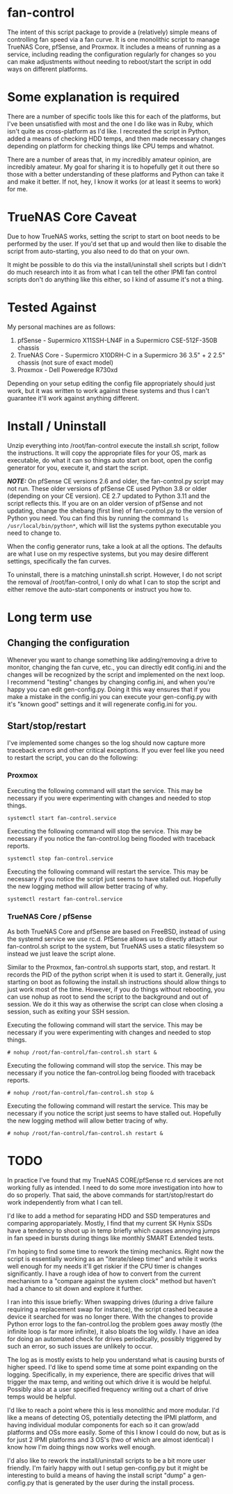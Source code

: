 # fan-control

The intent of this script package to provide a (relatively) simple means of controlling fan speed via a fan curve. It is one monolithic script to manage TrueNAS Core, pfSense, and Proxmox.
It includes a means of running as a service, including reading the configuration regularly for changes so you can make adjustments without needing to reboot/start the script in odd ways on different platforms.

# Some explanation is required

There are a number of specific tools like this for each of the platforms, but I've been unsatisfied with most and the one I do like was in Ruby, which isn't quite as cross-platform as I'd like. I recreated the script in Python, added a means of checking HDD temps, and then made necessary changes depending on platform for checking things like CPU temps and whatnot.

There are a number of areas that, in my incredibly amateur opinion, are incredibly amateur. My goal for sharing it is to hopefully get it out there so those with a better understanding of these platforms and Python can take it and make it better. If not, hey, I know it works (or at least it seems to work) for me.

# TrueNAS Core Caveat

Due to how TrueNAS works, setting the script to start on boot needs to be performed by the user. If you'd set that up and would then like to disable the script from auto-starting, you also need to do that on your own.

It might be possible to do this via the install/uninstall shell scripts but I didn't do much research into it as from what I can tell the other IPMI fan control scripts don't do anything like this either, so I kind of assume it's not a thing.

# Tested Against

My personal machines are as follows:
1. pfSense - Supermicro X11SSH-LN4F in a Supermicro CSE-512F-350B chassis
1. TrueNAS Core - Supermicro X10DRH-C in a Supermicro 36 3.5" + 2 2.5" chassis (not sure of exact model)
1. Proxmox - Dell Poweredge R730xd

Depending on your setup editing the config file appropriately should just work, but it was written to work against these systems and thus I can't guarantee it'll work against anything different.

# Install / Uninstall

Unzip everything into /root/fan-control
execute the install.sh script, follow the instructions. It will copy the appropriate files for your OS, mark as executable, do what it can so things auto start on boot, open the config generator for you, execute it, and start the script.

***NOTE:*** On pfSense CE versions 2.6 and older, the fan-control.py script may not run. These older versions of pfSense CE used Python 3.8 or older (depending on your CE version). CE 2.7 updated to Python 3.11 and the script reflects this. If you are on an older version of pfSense and not updating, change the shebang (first line) of fan-control.py to the version of Python you need. You can find this by running the command `ls /usr/local/bin/python*`, which will list the systems python executable you need to change to.

When the config generator runs, take a look at all the options. The defaults are what I use on my respective systems, but you may desire different settings, specifically the fan curves.

To uninstall, there is a matching uninstall.sh script. However, I do not script the removal of /root/fan-control, I only do what I can to stop the script and either remove the auto-start components or instruct you how to.

# Long term use

## Changing the configuration

Whenever you want to change something like adding/removing a drive to monitor, changing the fan curve, etc., you can directly edit config.ini and the changes will be recognized by the script and implemented on the next loop. I recommend "testing" changes by changing config.ini, and when you're happy you can edit gen-config.py. Doing it this way ensures that if you make a mistake in the config.ini you can execute your gen-config.py with it's "known good" settings and it will regenerate config.ini for you.

## Start/stop/restart

I've implemented some changes so the log should now capture more traceback errors and other critical exceptions. If you ever feel like you need to restart the script, you can do the following:

### Proxmox

Executing the following command will start the service. This may be necessary if you were experimenting with changes and needed to stop things.

    systemctl start fan-control.service

Executing the following command will stop the service. This may be necessary if you notice the fan-control.log being flooded with traceback reports.

    systemctl stop fan-control.service

Executing the following command will restart the service. This may be necessary if you notice the script just seems to have stalled out. Hopefully the new logging method will allow better tracing of why.

    systemctl restart fan-control.service


### TrueNAS Core / pfSense

As both TrueNAS Core and pfSense are based on FreeBSD, instead of using the systemd service we use rc.d. PfSense allows us to directly attach our fan-control.sh script to the system, but TrueNAS uses a static filesystem so instead we just leave the script alone.

Similar to the Proxmox, fan-control.sh supports start, stop, and restart. It records the PID of the python script when it is used to start it. Generally, just starting on boot as following the install.sh instructions should allow things to just work most of the time. However, if you do things without rebooting, you can use nohup as root to send the script to the background and out of session. We do it this way as otherwise the script can close when closing a session, such as exiting your SSH session.

Executing the following command will start the service. This may be necessary if you were experimenting with changes and needed to stop things.

    # nohup /root/fan-control/fan-control.sh start &

Executing the following command will stop the service. This may be necessary if you notice the fan-control.log being flooded with traceback reports.

    # nohup /root/fan-control/fan-control.sh stop &

Executing the following command will restart the service. This may be necessary if you notice the script just seems to have stalled out. Hopefully the new logging method will allow better tracing of why.

    # nohup /root/fan-control/fan-control.sh restart &

# TODO

In practice I've found that my TrueNAS CORE/pfSense rc.d services are not working fully as intended. I need to do some more investigation into how to do so properly. That said, the above commands for start/stop/restart do work independently from what I can tell.

I'd like to add a method for separating HDD and SSD temperatures and comparing appropariately. Mostly, I find that my current SK Hynix SSDs have a tendency to shoot up in temp briefly which causes annoying jumps in fan speed in bursts during things like monthly SMART Extended tests.

I'm hoping to find some time to rework the timing mechanics. Right now the script is essentially working as an "iterate/sleep timer" and while it works well enough for my needs it'll get riskier if the CPU timer is changes significantly. I have a rough idea of how to convert from the current mechanism to a "compare against the system clock" method but haven't had a chance to sit down and explore it further.

I ran into this issue briefly: When swapping drives (during a drive failure requiring a replacement swap for instance), the script crashed because a device it searched for was no longer there. With the changes to provide Python error logs to the fan-control.log the problem goes away mostly (the infinite loop is far more infinite), it also bloats the log wildly. I have an idea for doing an automated check for drives periodically, possibly triggered by such an error, so such issues are unlikely to occur.

The log as is mostly exists to help you understand what is causing bursts of higher speed. I'd like to spend some time at some point expanding on the logging. Specifically, in my experience, there are specific drives that will trigger the max temp, and writing out which drive it is would be helpful. Possibly also at a user specified frequency writing out a chart of drive temps would be helpful.

I'd like to reach a point where this is less monolithic and more modular. I'd like a means of detecting OS, potentially detecting the IPMI platform, and having individual modular components for each so it can grow/add platforms and OSs more easily. Some of this I know I could do now, but as is for just 2 IPMI platforms and 3 OS's (two of which are almost identical) I know how I'm doing things now works well enough.

I'd also like to rework the install/uninstall scripts to be a bit more user friendly. I'm fairly happy with out I setup gen-config.py but it might be interesting to build a means of having the install script "dump" a gen-config.py that is generated by the user during the install process.
